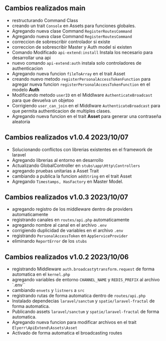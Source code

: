 ## Cambios realizados main
- restructurando Command Class
- creando un trait `Console` en Assets para funciones globales.
- Agregando nueva clase Command `RegisterRoutesCommand` 
- Agregando nueva clase Command `RegisterRoutesCommand` 
- correccion de sobrescribir controlador si existe
- correccion de sobrescribir Master y Auth model si existen
- Comando Modificado `api-extend:install` Instala los necesario para desarrollar una api
- nuevo comando `api-extend:auth` instala solo controladores de authenticacion
- Agregando nueva funcion `fileToArray` en el trait Asset
- creando nuevo metodo `registerPersonalAccessTokenFunction` para agregar nueva funcion `registerPersonalAccessTokenFunction` en el modelo **Auth**
- Modificando metodo `userID` en el Middlware `AuthenticateBroadcast` para que devuelva un objetoo
- Corrigiendo `user_can_join` en el Middlware `AuthenticateBroadcast`  para que permita authenticacion de multiples clases.
- Agregando nueva funcion en el trait **Asset** para generar una contraseña aleatoria

## Cambios realizados v1.0.4 2023/10/07
- Solucionando conflictos con librerias existentes en el framework de laravel
- Agregando librerias al entorno en desarrollo
- Actualizando GlobalController en  `stubs\app\Http\Controllers`
- agregando pruebas unitarias a Asset Trait
- cambiando a publica la funcion `addString` en el trait Asset
- Agregando `Timestamps, HasFactory` en Master Model.

## Cambios realizados v1.0.3 2023/10/07 
- agregando registro de los middleware dentro de providers automaticamente
- registrando canales en `routes/api.php` automaticamente
- agregando nombre al canal en el archivo `.env`
- corrigiendo duplicidad de variables en el archivo `.env`
- registrando `PersonalAccessToken` en `AppServiceProvider`
- eliminando `ReportError` de los `stubs`

## Cambios realizados v1.0.2 2023/10/06
- registrando Middleware `auth.broadcast`y`transform.request` de forma automatica en el `kernel.php`
- agregando variables de entorno `CHANNEL_NAME`  y `REDIS_PREFIX` al archivo `.env``
- cambiando `envets` y `listners` a `src`
- registrando rutas de forma automatica dentro de `routes/api.php`
- Instalado dependecias `laravel/sanctum` y `spatie/laravel-fractal` de forma automatica.
- Publicando assets `laravel/sanctum` y `spatie/laravel-fractal` de forma automatica.
- Agregando nueva funcion para modificar archivos en el trait `Elyerr\ApiExtend\Assets\Asset`
- Activado de forma automatica el broadcasting routes